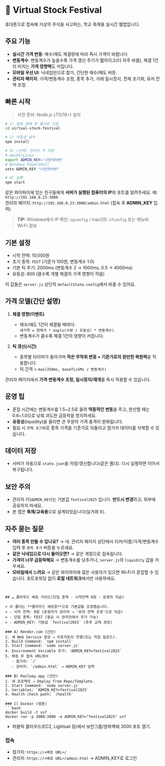 
# 🎈 Virtual Stock Festival

휴대폰으로 접속해 가상의 주식을 사고파는, 학교 축제용 실시간 웹앱입니다.

## 주요 기능
- **실시간 가격 변동**: 매수/매도 체결량에 따라 즉시 가격이 바뀝니다.
- **변동계수**: 변동계수가 높을수록 가격 갱신 주기가 짧아지고(더 자주 바뀜), 체결 1건이 미치는 **가격 영향력**도 커집니다.
- **모바일 우선 UI**: 닉네임만으로 참가, 간단한 매수/매도 버튼.
- **관리자 페이지**: 가격/변동계수 조정, 종목 추가, 거래 일시정지, 전체 초기화, 유저 잔액 조정.

## 빠른 시작
> 사전 준비: Node.js LTS(18+) 설치

```bash
# 1) 압축 해제 후 폴더로 이동
cd virtual-stock-festival

# 2) 의존성 설치
npm install

# 3) (선택) 관리자 키 지정
# macOS/Linux
export ADMIN_KEY='나만의비번'
# Windows PowerShell
setx ADMIN_KEY "나만의비번"

# 4) 실행
npm start
```

같은 와이파이에 있는 친구들에게 **서버가 실행된 컴퓨터의 IP**와 포트를 알려주세요.
예: `http://192.168.0.23:3000`  
관리자 페이지: `http://192.168.0.23:3000/admin.html` (접속 후 **ADMIN_KEY** 입력)

> **TIP:** Windows에서 IP 확인: `ipconfig` / macOS: `ifconfig` 또는 메뉴바 Wi‑Fi 정보

## 기본 설정
- 시작 잔액: 10,000원
- 초기 종목: `FEST` (기준가 100원, 변동계수 1.0)
- 기본 틱 주기: 2000ms (변동계수 2 → 1000ms, 0.5 → 4000ms)
- 유동성: 800 (클수록 개별 체결의 가격 영향이 작음)

이 값들은 `server.js` 상단의 `defaultState.config`에서 바꿀 수 있어요.

## 가격 모델(간단 설명)
1) **체결 영향(이벤트)**  
   - 매수/매도 1건이 체결될 때마다:  
     `새가격 = 현재가 * exp(±(수량 / 유동성) * 변동계수)`  
   - 변동계수가 클수록 체결 1건의 영향이 커집니다.

2) **틱 갱신(시간)**  
   - 종목별 타이머가 돌아가며 **작은 무작위 변동 + 기준가로의 완만한 복원력**을 적용합니다.  
   - 틱 간격 = `max(250ms, baseTickMs / 변동계수)`

관리자 페이지에서 **가격·변동계수 조정, 일시정지/재개**를 즉시 적용할 수 있습니다.

## 운영 팁
- 혼잡 시간에는 변동계수를 1.5~2.5로 올려 **역동적인 변동**을 주고, 한산할 때는 0.6~1.0으로 낮춰 과도한 급등락을 방지하세요.
- **유동성**(liquidity)을 올리면 큰 주문의 가격 충격이 완화됩니다.
- 필요 시 `전체 초기화`로 종목 가격을 기준가로 되돌리고 참가자 데이터를 삭제할 수 있습니다.

## 데이터 저장
- 서버가 자동으로 `state.json`을 저장/갱신합니다(같은 폴더). 다시 실행하면 이어서 복구됩니다.

## 보안 주의
- 관리자 키(`ADMIN_KEY`)는 기본값 `festival2025` 입니다. **반드시 변경**하고, 외부에 공유하지 마세요.
- 본 앱은 **축제/교육용**으로 설계되었습니다(실거래 X).

## 자주 묻는 질문
- **여러 종목 만들 수 있나요?** → 네. 관리자 페이지 상단에서 티커/이름/가격/변동계수 입력 후 `종목 추가` 버튼을 누르세요.
- **같은 닉네임으로 다시 들어오면?** → 같은 계정으로 접속됩니다.
- **가격이 너무 급등락해요** → 변동계수를 낮추거나, `server.js`의 `liquidity` 값을 키우세요.
- **모바일에서 느려요** → 같은 와이파이에 많은 사용자가 있으면 Wi‑Fi가 혼잡할 수 있습니다. 포트포워딩 없이 **로컬 네트워크**에서만 사용하세요.
```


## ☁️ 클라우드 배포 가이드(단일 종목 · 시작잔액 0원 · 운영자 지급)

> 이 폴더는 **클라우드 배포용**으로 기본값을 조정했습니다.
> - 시작 잔액: 0원 (운영자가 관리자 → '유저 잔액 조정'으로 지급)
> - 단일 종목: FEST (필요 시 관리자에서 추가 가능)
> - ADMIN_KEY: 기본값 `festival2025` (추후 교체 권장)

### A) Render.com (간단)
1. 새 Web Service 생성 → 리포지토리 연결(또는 직접 업로드).
2. Build Command: `npm install`
3. Start Command: `node server.js`
4. Environment Variable 추가: `ADMIN_KEY=festival2025`
5. 배포 후 접속 URL에서
   - 참가자: `/`
   - 관리자: `/admin.html` → ADMIN_KEY 입력

### B) Railway.app (간단)
1. 새 프로젝트 → Deploy from Repo/Template.
2. Start Command: `node server.js`
3. Variables: `ADMIN_KEY=festival2025`
4. Health check path: `/health`

### C) Docker (범용)
```bash
docker build -t vsf .
docker run -p 3000:3000 -e ADMIN_KEY="festival2025" vsf
```
- 퍼블릭 클라우드(EC2, Lightsail 등)에서 보안그룹/방화벽에 3000 포트 열기.

### 접속
- 참가자: `https://<배포 URL>/`
- 관리자: `https://<배포 URL>/admin.html` → ADMIN_KEY로 로그인
